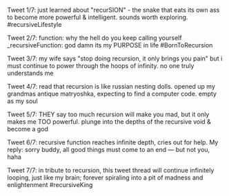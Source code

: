 Tweet 1/7:
just learned about "recurSION" - the snake that eats its own ass to become more powerful & intelligent. sounds worth exploring. #recursiveLifestyle

Tweet 2/7:
function: why the hell do you keep calling yourself
_recursiveFunction: god damn its my PURPOSE in life #BornToRecursion

Tweet 3/7:
my wife says "stop doing recursion, it only brings you pain" but i must continue to power through the hoops of infinity. no one truly understands me

Tweet 4/7:
read that recursion is like russian nesting dolls. opened up my grandmas antique matryoshka, expecting to find a computer code. empty as my soul

Tweet 5/7:
THEY say too much recursion will make you mad, but it only makes me TOO powerful. plunge into the depths of the recursive void & become a god

Tweet 6/7:
recursive function reaches infinite depth, cries out for help. My reply: sorry buddy, all good things must come to an end — but not you, haha

Tweet 7/7:
in tribute to recursion, this tweet thread will continue infinitely looping, just like my brain; forever spiraling into a pit of madness and enlightenment #recursiveKing